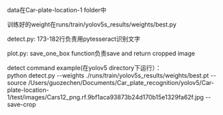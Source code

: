 <p>data在Car-plate-location-1 folder中</p>
<p>训练好的weight在runs/train/yolov5s_results/weights/best.py</p>
<p>detect.py: 173-182行负责用pytesseract识别文字</p>
<p>plot.py: save_one_box function负责save and return cropped image</p>
<p>detect command example(在yolov5 directory下运行）：
<br>
python detect.py --weights ./runs/train/yolov5s_results/weights/best.pt --source /Users/guozechen/Documents/Car_plate_recognition/yolov5/Car-plate-location-1/test/images/Cars12_png.rf.9bf1aca93873b24d170b15e1329fa62f.jpg --save-crop</p>
